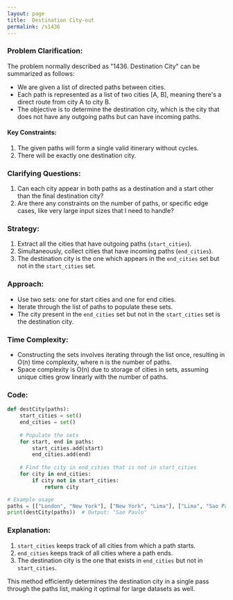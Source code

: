 ```yaml
---
layout: page
title:  Destination City-out
permalink: /s1436
---
```


### Problem Clarification:
The problem normally described as "1436. Destination City" can be summarized as follows:
 
- We are given a list of directed paths between cities.
- Each path is represented as a list of two cities [A, B], meaning there's a direct route from city A to city B.
- The objective is to determine the destination city, which is the city that does not have any outgoing paths but can have incoming paths.

#### Key Constraints:
1. The given paths will form a single valid itinerary without cycles.
2. There will be exactly one destination city.

### Clarifying Questions:
1. Can each city appear in both paths as a destination and a start other than the final destination city?
2. Are there any constraints on the number of paths, or specific edge cases, like very large input sizes that I need to handle?

### Strategy:

1. Extract all the cities that have outgoing paths (`start_cities`).
2. Simultaneously, collect cities that have incoming paths (`end_cities`).
3. The destination city is the one which appears in the `end_cities` set but not in the `start_cities` set.

### Approach:
- Use two sets: one for start cities and one for end cities.
- Iterate through the list of paths to populate these sets.
- The city present in the `end_cities` set but not in the `start_cities` set is the destination city.

### Time Complexity:
- Constructing the sets involves iterating through the list once, resulting in O(n) time complexity, where n is the number of paths.
- Space complexity is O(n) due to storage of cities in sets, assuming unique cities grow linearly with the number of paths.

### Code:

```python
def destCity(paths):
    start_cities = set()
    end_cities = set()
    
    # Populate the sets
    for start, end in paths:
        start_cities.add(start)
        end_cities.add(end)
    
    # Find the city in end_cities that is not in start_cities
    for city in end_cities:
        if city not in start_cities:
            return city

# Example usage
paths = [["London", "New York"], ["New York", "Lima"], ["Lima", "Sao Paulo"]]
print(destCity(paths))  # Output: "Sao Paulo"
```

### Explanation:

1. `start_cities` keeps track of all cities from which a path starts.
2. `end_cities` keeps track of all cities where a path ends.
3. The destination city is the one that exists in `end_cities` but not in `start_cities`.

This method efficiently determines the destination city in a single pass through the paths list, making it optimal for large datasets as well.